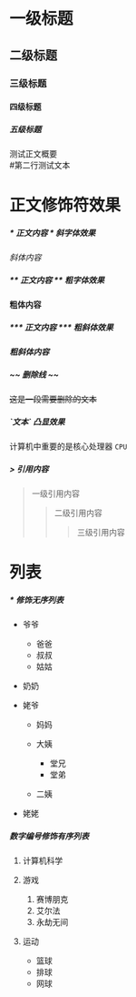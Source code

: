 # 一级标题

## 二级标题

### 三级标题

#### 四级标题

##### 五级标题

测试正文概要<br>
\#第二行测试文本

# 正文修饰符效果

##### \* 正文内容 \* 斜字体效果

*斜体内容*

##### \*\* 正文内容 \*\* 粗字体效果

**粗体内容**

##### \*\*\*  正文内容 \*\*\* 粗斜体效果

***粗斜体内容***

##### \~\~   删除线    \~\~

~~这是一段需要删除的文本~~

##### \`文本\` 凸显效果

计算机中重要的是核心处理器 `CPU`

##### \> 引用内容

> 一级引用内容
>> 二级引用内容
>>> 三级引用内容

# 列表

##### \* 修饰无序列表

* 爷爷
  * 爸爸
  * 叔叔
  * 姑姑
* 奶奶
   
* 姥爷
  * 妈妈
  * 大姨
    * 堂兄
    * 堂弟

  * 二姨

* 姥姥

##### 数字编号修饰有序列表
1. 计算机科学

2. 游戏
   1. 赛博朋克
   2. 艾尔法
   3. 永劫无间

3. 运动
   * 篮球
   * 排球
   * 网球
